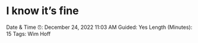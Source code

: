# I know it’s fine

Date & Time ⏰: December 24, 2022 11:03 AM
Guided: Yes
Length (Minutes): 15
Tags: Wim Hoff
